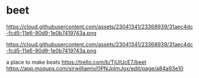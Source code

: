 # beet

https://cloud.githubusercontent.com/assets/23041341/23368939/31aec4dc-fcd5-11e6-90d9-1e0b7419743a.png

https://cloud.githubusercontent.com/assets/23041341/23368939/31aec4dc-fcd5-11e6-90d9-1e0b7419743a.png




a place to make beats
https://trello.com/b/TjUlUcE7/beet
https://app.moqups.com/sirwilliamiv/0PNJplmJgx/edit/page/a84a93e10
